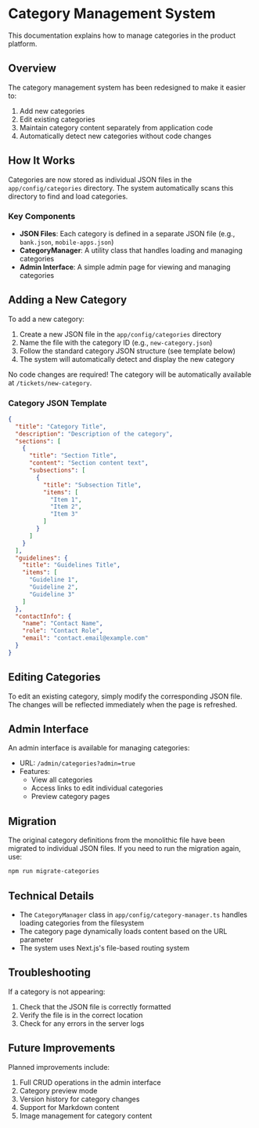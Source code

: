 # Category Management System

This documentation explains how to manage categories in the product platform.

## Overview

The category management system has been redesigned to make it easier to:

1. Add new categories
2. Edit existing categories
3. Maintain category content separately from application code
4. Automatically detect new categories without code changes

## How It Works

Categories are now stored as individual JSON files in the `app/config/categories` directory. The system automatically scans this directory to find and load categories.

### Key Components

- **JSON Files**: Each category is defined in a separate JSON file (e.g., `bank.json`, `mobile-apps.json`)
- **CategoryManager**: A utility class that handles loading and managing categories
- **Admin Interface**: A simple admin page for viewing and managing categories

## Adding a New Category

To add a new category:

1. Create a new JSON file in the `app/config/categories` directory
2. Name the file with the category ID (e.g., `new-category.json`)
3. Follow the standard category JSON structure (see template below)
4. The system will automatically detect and display the new category

No code changes are required! The category will be automatically available at `/tickets/new-category`.

### Category JSON Template

```json
{
  "title": "Category Title",
  "description": "Description of the category",
  "sections": [
    {
      "title": "Section Title",
      "content": "Section content text",
      "subsections": [
        {
          "title": "Subsection Title",
          "items": [
            "Item 1",
            "Item 2",
            "Item 3"
          ]
        }
      ]
    }
  ],
  "guidelines": {
    "title": "Guidelines Title",
    "items": [
      "Guideline 1",
      "Guideline 2",
      "Guideline 3"
    ]
  },
  "contactInfo": {
    "name": "Contact Name",
    "role": "Contact Role",
    "email": "contact.email@example.com"
  }
}
```

## Editing Categories

To edit an existing category, simply modify the corresponding JSON file. The changes will be reflected immediately when the page is refreshed.

## Admin Interface

An admin interface is available for managing categories:

- URL: `/admin/categories?admin=true`
- Features:
  - View all categories
  - Access links to edit individual categories
  - Preview category pages

## Migration

The original category definitions from the monolithic file have been migrated to individual JSON files. If you need to run the migration again, use:

```bash
npm run migrate-categories
```

## Technical Details

- The `CategoryManager` class in `app/config/category-manager.ts` handles loading categories from the filesystem
- The category page dynamically loads content based on the URL parameter
- The system uses Next.js's file-based routing system

## Troubleshooting

If a category is not appearing:

1. Check that the JSON file is correctly formatted
2. Verify the file is in the correct location
3. Check for any errors in the server logs

## Future Improvements

Planned improvements include:

1. Full CRUD operations in the admin interface
2. Category preview mode
3. Version history for category changes
4. Support for Markdown content
5. Image management for category content 